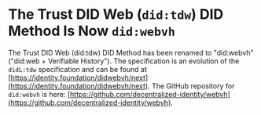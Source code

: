 # The Trust DID Web (`did:tdw`) DID Method Is Now `did:webvh`

The Trust DID Web (did:tdw) DID Method has been renamed to "did:webvh" ("did:web + Verifiable History").  The specification is an evolution of the `didL:tdw` specification and can be found at [https://identity.foundation/didwebvh/next](https://identity.foundation/didwebvh/next). The GitHub repository for `did:webvh` is here: [https://github.com/decentralized-identity/webvh](https://github.com/decentralized-identity/webvh).
